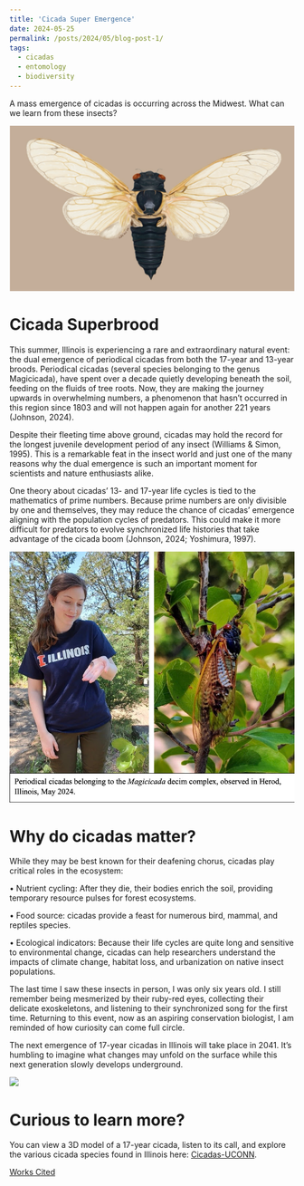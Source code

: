 ```yaml
---
title: 'Cicada Super Emergence'
date: 2024-05-25
permalink: /posts/2024/05/blog-post-1/
tags:
  - cicadas
  - entomology
  - biodiversity
---
```

A mass emergence of cicadas is occurring across the Midwest. What can we learn from these insects?

![](/files/17year_cicada.png)

Cicada Superbrood
======
This summer, Illinois is experiencing a rare and extraordinary natural event: the dual emergence of periodical cicadas from both the 17-year and 13-year broods. Periodical cicadas (several species belonging to the genus Magicicada), have spent over a decade quietly developing beneath the soil, feeding on the fluids of tree roots. Now, they are making the journey upwards in overwhelming numbers, a phenomenon that hasn’t occurred in this region since 1803 and will not happen again for another 221 years (Johnson, 2024). 

Despite their fleeting time above ground, cicadas may hold the record for the longest juvenile development period of any insect (Williams & Simon, 1995). This is a remarkable feat in the insect world and just one of the many reasons why the dual emergence is such an important moment for scientists and nature enthusiasts alike.

One theory about cicadas’ 13- and 17-year life cycles is tied to the mathematics of prime numbers. Because prime numbers are only divisible by one and themselves, they may reduce the chance of cicadas’ emergence aligning with the population cycles of predators. This could make it more difficult for predators to evolve synchronized life histories that take advantage of the cicada boom (Johnson, 2024; Yoshimura, 1997).

![](/files/cicada_fig.jpg)

Why do cicadas matter?
======
While they may be best known for their deafening chorus, cicadas play critical roles in the ecosystem:

•	Nutrient cycling: After they die, their bodies enrich the soil, providing temporary resource pulses for forest ecosystems.

•	Food source: cicadas provide a feast for numerous bird, mammal, and reptiles species.

•	Ecological indicators: Because their life cycles are quite long and sensitive to environmental change, cicadas can help researchers understand the impacts of climate change, habitat loss, and urbanization on native insect populations.

The last time I saw these insects in person, I was only six years old. I still remember being mesmerized by their ruby-red eyes, collecting their delicate exoskeletons, and listening to their synchronized song for the first time. Returning to this event, now as an aspiring conservation biologist, I am reminded of how curiosity can come full circle. 

The next emergence of 17-year cicadas in Illinois will take place in 2041. It’s humbling to imagine what changes may unfold on the surface while this next generation slowly develops underground.

![](/files/cicada2004.png)

Curious to learn more?
======
You can view a 3D model of a 17-year cicada, listen to its call, and explore the various cicada species found in Illinois here: [Cicadas-UCONN](https://cicadas.uconn.edu/species/m_septendecim/).

[Works Cited](/files/cicada_refs.pdf)
